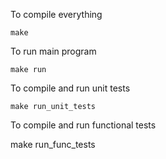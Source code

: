 To compile everything

    make 

To run main program

    make run

To compile and run unit tests

    make run_unit_tests

To compile and run functional tests

   make run_func_tests


